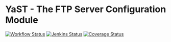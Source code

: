 # YaST - The FTP Server Configuration Module #

[![Workflow Status](https://github.com/yast/yast-ftp-server/workflows/CI/badge.svg?branch=master)](
https://github.com/yast/yast-ftp-server/actions?query=branch%3Amaster)
[![Jenkins Status](https://ci.opensuse.org/buildStatus/icon?job=yast-yast-ftp-server-master)](
https://ci.opensuse.org/view/Yast/job/yast-yast-ftp-server-master/)
[![Coverage Status](https://coveralls.io/repos/github/yast/yast-ftp-server/badge.svg?branch=master)](
https://coveralls.io/github/yast/yast-ftp-server?branch=master)
